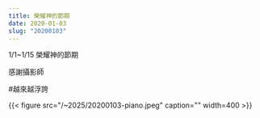 ```yaml
---
title: 榮耀神的節期
date: 2020-01-03
slug: "20200103"
---
```


1/1~1/15 榮耀神的節期

感謝攝影師

#越來越浮誇

{{< figure src="/~2025/20200103-piano.jpeg" caption="" width=400 >}}
